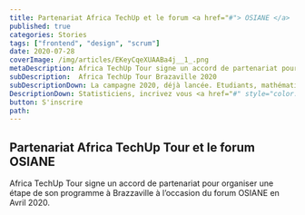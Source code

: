 ```yaml
---
title: Partenariat Africa TechUp et le forum <a href="#"> OSIANE </a>
published: true
categories: Stories
tags: ["frontend", "design", "scrum"]
date: 2020-07-28
coverImage: /img/articles/EKeyCqeXUAABa4j__1_.png
metaDescription: Africa TechUp Tour signe un accord de partenariat pour organiser une étape de son programme à Brazzaville à l’occasion du forum OSIANE en Avril 2020.
subDescription:  Africa TechUp Tour Brazaville 2020
subDescriptionDown: La campagne 2020, déjà lancée. Etudiants, mathématiciens, 
DescriptionDown: Statisticiens, incrivez vous <a href="#" style="color:white;">ici</a>
button: S'inscrire
path:
---
```


## Partenariat Africa TechUp Tour et le forum OSIANE

Africa TechUp Tour signe un accord de partenariat pour organiser une étape de son programme à Brazzaville à l’occasion du forum OSIANE en Avril 2020.


